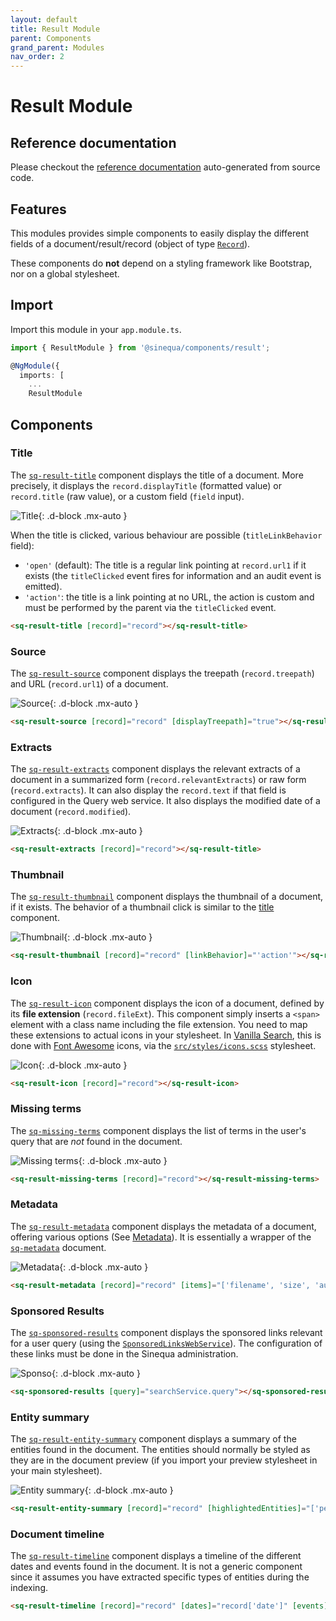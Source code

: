 ```yaml
---
layout: default
title: Result Module
parent: Components
grand_parent: Modules
nav_order: 2
---
```


# Result Module

## Reference documentation

Please checkout the [reference documentation]({{site.baseurl}}components/modules/ResultModule.html) auto-generated from source code.

## Features

This modules provides simple components to easily display the different fields of a document/result/record (object of type [`Record`]({{site.baseurl}}core/interfaces/Record.html)).

These components do **not** depend on a styling framework like Bootstrap, nor on a global stylesheet.

## Import

Import this module in your `app.module.ts`.

```ts
import { ResultModule } from '@sinequa/components/result';

@NgModule({
  imports: [
    ...
    ResultModule
```

## Components

### Title

The [`sq-result-title`]({{site.baseurl}}components/components/ResultTitle.html) component displays the title of a document. More precisely, it displays the `record.displayTitle` (formatted value) or `record.title` (raw value), or a custom field (`field` input).

![Title]({{site.baseurl}}assets/modules/result/title.png){: .d-block .mx-auto }

When the title is clicked, various behaviour are possible (`titleLinkBehavior` field):

- `'open'` (default): The title is a regular link pointing at `record.url1` if it exists (the `titleClicked` event fires for information and an audit event is emitted).
- `'action'`: the title is a link pointing at no URL, the action is custom and must be performed by the parent via the `titleClicked` event.

```html
<sq-result-title [record]="record"></sq-result-title>
```

### Source

The [`sq-result-source`]({{site.baseurl}}components/components/ResultSource.html) component displays the treepath (`record.treepath`) and URL (`record.url1`) of a document.

![Source]({{site.baseurl}}assets/modules/result/source.png){: .d-block .mx-auto }

```html
<sq-result-source [record]="record" [displayTreepath]="true"></sq-result-title>
```

### Extracts

The [`sq-result-extracts`]({{site.baseurl}}components/components/ResultExtracts.html) component displays the relevant extracts of a document in a summarized form (`record.relevantExtracts`) or raw form (`record.extracts`). It can also display the `record.text` if that field is configured in the Query web service. It also displays the modified date of a document (`record.modified`).

![Extracts]({{site.baseurl}}assets/modules/result/extracts.png){: .d-block .mx-auto }

```html
<sq-result-extracts [record]="record"></sq-result-title>
```

### Thumbnail

The [`sq-result-thumbnail`]({{site.baseurl}}components/components/ResultThumbnail.html) component displays the thumbnail of a document, if it exists. The behavior of a thumbnail click is similar to the [title](#title) component.

![Thumbnail]({{site.baseurl}}assets/modules/result/thumbnail.png){: .d-block .mx-auto }

```html
<sq-result-thumbnail [record]="record" [linkBehavior]="'action'"></sq-result-thumbnail>
```

### Icon

The [`sq-result-icon`]({{site.baseurl}}components/components/ResultIcon.html) component displays the icon of a document, defined by its **file extension** (`record.fileExt`). This component simply inserts a `<span>` element with a class name including the file extension. You need to map these extensions to actual icons in your stylesheet. In [Vanilla Search]({{site.baseurl}}modules/vanilla-search/vanilla-search.html), this is done with [Font Awesome](https://fontawesome.com/) icons, via the [`src/styles/icons.scss`](https://github.com/sinequa/sba-angular/blob/master/projects/vanilla-search/src/styles/icons.scss) stylesheet.

![Icon]({{site.baseurl}}assets/modules/result/icon.png){: .d-block .mx-auto }

```html
<sq-result-icon [record]="record"></sq-result-icon>
```

### Missing terms

The [`sq-missing-terms`]({{site.baseurl}}components/components/ResultMissingTerms.html) component displays the list of terms in the user's query that are *not* found in the document.

![Missing terms]({{site.baseurl}}assets/modules/result/missing-terms.png){: .d-block .mx-auto }

```html
<sq-result-missing-terms [record]="record"></sq-result-missing-terms>
```

### Metadata

The [`sq-result-metadata`]({{site.baseurl}}components/components/ResultMetadata.html) component displays the metadata of a document, offering various options (See [Metadata]({{site.baseurl}}tipstricks/metadata.html)). It is essentially a wrapper of the [`sq-metadata`]({{site.baseurl}}components/components/Metadata.html) document.

![Metadata]({{site.baseurl}}assets/modules/result/metadata.png){: .d-block .mx-auto }

```html
<sq-result-metadata [record]="record" [items]="['filename', 'size', 'authors']"></sq-result-metadata>
```

### Sponsored Results

The [`sq-sponsored-results`]({{site.baseurl}}components/components/SponsoredResults.html) component displays the sponsored links relevant for a user query (using the [`SponsoredLinksWebService`]({{site.baseurl}}core/injectables/SponsoredLinksWebService.html)). The configuration of these links must be done in the Sinequa administration.

![Sponso]({{site.baseurl}}assets/modules/result/sponso.png){: .d-block .mx-auto }

```html
<sq-sponsored-results [query]="searchService.query"></sq-sponsored-results>
```

### Entity summary

The [`sq-result-entity-summary`]({{site.baseurl}}components/components/ResultEntitySummary.html) component displays a summary of the entities found in the document. The entities should normally be styled as they are in the document preview (if you import your preview stylesheet in your main stylesheet).

![Entity summary]({{site.baseurl}}assets/modules/result/entity-summary.png){: .d-block .mx-auto }

```html
<sq-result-entity-summary [record]="record" [highlightedEntities]="['person', 'geo', 'company']"></sq-result-entity-summary>
```

### Document timeline

The [`sq-result-timeline`]({{site.baseurl}}components/components/ResultTimeline.html) component displays a timeline of the different dates and events found in the document. It is not a generic component since it assumes you have extracted specific types of entities during the indexing.

```html
<sq-result-timeline [record]="record" [dates]="record['date']" [events]="record['event']"></sq-result-timeline>
```
